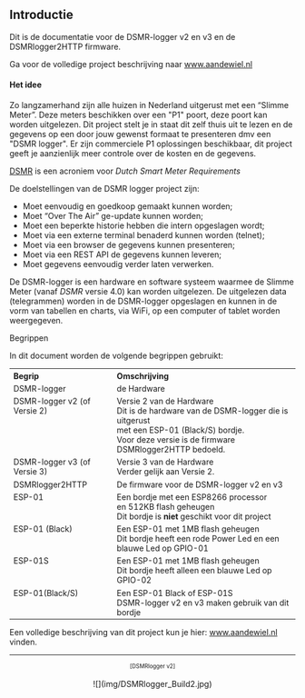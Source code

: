 ## Introductie
Dit is de documentatie voor de DSMR-logger v2 en v3 en de DSMRlogger2HTTP firmware.   

Ga voor de volledige project beschrijving naar 
<a href="https://willem.aandewiel.nl/index.php/2018/08/28/slimme-meter-uitlezer/" target="_blank">
www.aandewiel.nl</a>

#### Het idee
Zo langzamerhand zijn alle huizen in Nederland uitgerust met een “Slimme Meter”. 
Deze meters beschikken over een "P1" poort, deze poort kan worden uitgelezen. 
Dit project stelt je in staat dit zelf thuis uit te lezen en de gegevens op een 
door jouw gewenst formaat te presenteren dmv een "DSMR logger". Er zijn 
commerciele P1 oplossingen beschikbaar, dit project geeft je aanzienlijk meer 
controle over de kosten en de gegevens. 

<a href="https://nl.wikipedia.org/wiki/Slimme_meter" target="_blank">DSMR</a> 
is een acroniem voor *Dutch Smart Meter Requirements*

De doelstellingen van de DSMR logger project zijn:

- Moet eenvoudig en goedkoop gemaakt kunnen worden;
- Moet “Over The Air” ge-update kunnen worden;
- Moet een beperkte historie hebben die intern opgeslagen wordt;
- Moet via een externe terminal benaderd kunnen worden (telnet);
- Moet via een browser de gegevens kunnen presenteren;
- Moet via een REST API de gegevens kunnen leveren;
- Moet gegevens eenvoudig verder laten verwerken.


De DSMR-logger is een hardware en software systeem waarmee de Slimme Meter 
(vanaf *DSMR* versie 4.0) kan worden uitgelezen. De uitgelezen data (telegrammen) 
worden in de DSMR-logger opgeslagen en kunnen in de vorm van tabellen en 
charts, via WiFi, op een computer of tablet worden weergegeven.

<div class="admonition note">
<p class="admonition-title">Begrippen</p>
In dit document worden de volgende begrippen gebruikt:
<table>
<tr><th align="left">Begrip</th><th align="left">Omschrijving</th></tr>
<tr>
	<td style="vertical-align:top">DSMR-logger</td>
	<td>de Hardware</td>
</tr>
<tr>
	<td style="vertical-align:top">DSMR-logger v2 (of Versie 2)</td>
	<td>Versie 2 van de Hardware
            <br>Dit is de hardware van de DSMR-logger die is uitgerust 
            <br>met een ESP-01 (Black/S) bordje.
	    <br>Voor deze versie is de firmware DSMRlogger2HTTP bedoeld.
        </td>
</tr>
<tr>
	<td style="vertical-align:top">DSMR-logger v3 (of Versie 3)</td>
	<td>Versie 3 van de Hardware
	    <br>Verder gelijk aan Versie 2.
        </td>
</tr>
<tr>
	<td style="vertical-align:top">DSMRlogger2HTTP</td>
	<td>De firmware voor de DSMR-logger v2 en v3</td></tr>
<tr>
	<td style="vertical-align:top">ESP-01</td>
	<td>Een bordje met een ESP8266 processor
	    <br>en 512KB flash geheugen
	    <br>Dit bordje is <b>niet</b> geschikt voor dit project
	</td>
</tr>
<tr>
	<td style="vertical-align:top">ESP-01 (Black)</td>
	<td>Een ESP-01 met 1MB flash geheugen
            <br>Dit bordje heeft een rode Power Led en een blauwe Led op GPIO-01
        </td>
</tr>
<tr>
	<td style="vertical-align:top">ESP-01S</td>
	<td>Een ESP-01 met 1MB flash geheugen
            <br>Dit bordje heeft alleen een blauwe Led op GPIO-02
        </td>
</tr>
<tr>
	<td style="vertical-align:top">ESP-01(Black/S)</td>
	<td>Een ESP-01 Black of ESP-01S
            <br>DSMR-logger v2 en v3 maken gebruik van dit bordje
        </td>
</tr>
</table>
</div>
Een volledige beschrijving van dit project kun je hier:
<a href="https://willem.aandewiel.nl/index.php/2018/08/28/slimme-meter-uitlezer/" target="_blank">
www.aandewiel.nl</a>
vinden.



<br>

---
<center  style="font-size: 70%">[DSMRlogger v2]</center><br>
<center>![](img/DSMRlogger_Build2.jpg)</center>

